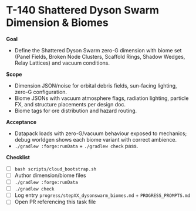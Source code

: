 # T-140 Shattered Dyson Swarm Dimension & Biomes

**Goal**
- Define the Shattered Dyson Swarm zero-G dimension with biome set (Panel Fields, Broken Node Clusters, Scaffold Rings, Shadow Wedges, Relay Lattices) and vacuum conditions.

**Scope**
- Dimension JSON/noise for orbital debris fields, sun-facing lighting, zero-G configuration.
- Biome JSONs with vacuum atmosphere flags, radiation lighting, particle FX, and structure placements per design doc.
- Biome tags for ore distribution and hazard routing.

**Acceptance**
- Datapack loads with zero-G/vacuum behaviour exposed to mechanics; debug worldgen shows each biome variant with correct ambience.
- `./gradlew :forge:runData` + `./gradlew check` pass.

**Checklist**
- [ ] `bash scripts/cloud_bootstrap.sh`
- [ ] Author dimension/biome files
- [ ] `./gradlew :forge:runData`
- [ ] `./gradlew check`
- [ ] Log entry `progress/stepXX_dysonswarm_biomes.md` + `PROGRESS_PROMPTS.md`
- [ ] Open PR referencing this task file
